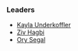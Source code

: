 ### Leaders
* [Kayla Underkoffler](mailto:kayla.underkoffler@owasp.org)
* [Ziv Hagbi](mailto:zivh@zenity.io)
* [Ory Segal](mailto:ory.segal@owasp.org)
